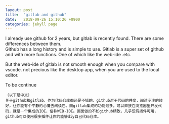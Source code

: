 ```yaml
---
layout: post
title:  "gitlab and github"
date:   2018-09-26 15:10:26 +0900
categories: jekyll page
---
```

I already use github for 2 years, but gitlab is recently found. There are some differences between them.  
Github has a long history and is simple to use. Gitlab is a super set of github and with more functions. One of which like the web-ide .etc.  

But the web-ide of gitlab is not smooth enough when you compare with vscode. not precious like the desktop app, when you are used to the local editor.  

To be continue  
~~~~~~~~~~~~~  
（以下是中文）  
关于github和gitlab，作为代码仓库都还是不错的，github对于代码的共享，阅读专注的较好，让你能有个平静的心情去阅读它。而gitlab集成的功能最多，可以直接在浏览器里开发代码，就是一个集成的IDE，俗称WEB-IDE。画面做的不如github精致，几乎没有插件可用，github可以使用很多插件让你的能够diy自己代码仓库。
